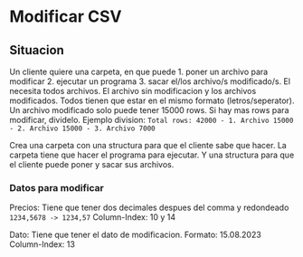 # Modificar CSV
## Situacion
Un cliente quiere una carpeta, en que puede 1. poner un archivo para modificar 2. ejecutar un programa 3. sacar el/los archivo/s modificado/s.
El necesita todos archivos. El archivo sin modificacion y los archivos modificados. Todos tienen que estar en el mismo formato (letros/seperator).
Un archivo modificado solo puede tener 15000 rows. Si hay mas rows para modificar, dividelo. 
Ejemplo division: `Total rows: 42000 - 1. Archivo 15000 - 2. Archivo 15000 - 3. Archivo 7000`

Crea una carpeta con una structura para que el cliente sabe que hacer.
La carpeta tiene que hacer el programa para ejecutar. Y una structura para que el cliente puede poner y sacar sus archivos.

### Datos para modificar
Precios: Tiene que tener dos decimales despues del comma y redondeado
`1234,5678 -> 1234,57`
Column-Index: 10 y 14

Dato: Tiene que tener el dato de modificacion. Formato: 15.08.2023
Column-Index: 13
